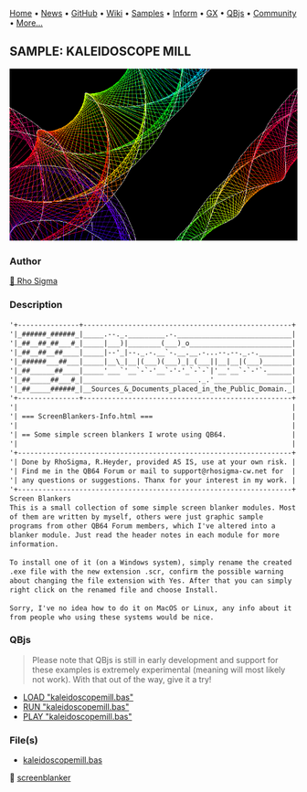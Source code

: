 [Home](https://qb64.com) • [News](../../news.md) • [GitHub](https://github.com/QB64Official/qb64) • [Wiki](https://github.com/QB64Official/qb64/wiki) • [Samples](../../samples.md) • [Inform](../../inform.md) • [GX](../../gx.md) • [QBjs](../../qbjs.md) • [Community](../../community.md) • [More...](../../more.md)

## SAMPLE: KALEIDOSCOPE MILL

![screenshot.png](img/screenshot.png)

### Author

[🐝 Rho Sigma](../rho-sigma.md) 

### Description

```text
'+---------------+---------------------------------------------------+
'|_######_######_|_____.--._._________.-.____________________________|
'|_##__##_##___#_|_____|___)|________(___)_o_________________________|
'|_##__##__##____|_____|--'_|--._.-.__`-.__.__.-...--.--._.-.________|
'|_######___##___|_____|__\_|__|(___)(___)_|_(___||__|__|(___)_______|
'|_##______##____|_____'___`'__`-`-'__`-'-'_`-`-`|'__'__`-`-'`-______|
'|_##_____##___#_|____________________________._.'___________________|
'|_##_____######_|__Sources_&_Documents_placed_in_the_Public_Domain._|
'+---------------+---------------------------------------------------+
'|                                                                   |
'| === ScreenBlankers-Info.html ===                                  |
'|                                                                   |
'| == Some simple screen blankers I wrote using QB64.                |
'|                                                                   |
'+-------------------------------------------------------------------+
'| Done by RhoSigma, R.Heyder, provided AS IS, use at your own risk. |
'| Find me in the QB64 Forum or mail to support@rhosigma-cw.net for  |
'| any questions or suggestions. Thanx for your interest in my work. |
'+-------------------------------------------------------------------+
Screen Blankers
This is a small collection of some simple screen blanker modules. Most of them are written by myself, others were just graphic sample programs from other QB64 Forum members, which I've altered into a blanker module. Just read the header notes in each module for more information.

To install one of it (on a Windows system), simply rename the created .exe file with the new extension .scr, confirm the possible warning about changing the file extension with Yes. After that you can simply right click on the renamed file and choose Install.

Sorry, I've no idea how to do it on MacOS or Linux, any info about it from people who using these systems would be nice.
```

### QBjs

> Please note that QBjs is still in early development and support for these examples is extremely experimental (meaning will most likely not work). With that out of the way, give it a try!

* [LOAD "kaleidoscopemill.bas"](https://v6p9d9t4.ssl.hwcdn.net/html/5963335/index.html?src=https://qb64.com/samples/kaleidoscope-mill/src/kaleidoscopemill.bas)
* [RUN "kaleidoscopemill.bas"](https://v6p9d9t4.ssl.hwcdn.net/html/5963335/index.html?mode=auto&src=https://qb64.com/samples/kaleidoscope-mill/src/kaleidoscopemill.bas)
* [PLAY "kaleidoscopemill.bas"](https://v6p9d9t4.ssl.hwcdn.net/html/5963335/index.html?mode=play&src=https://qb64.com/samples/kaleidoscope-mill/src/kaleidoscopemill.bas)

### File(s)

* [kaleidoscopemill.bas](src/kaleidoscopemill.bas)

🔗 [screenblanker](../screenblanker.md)
